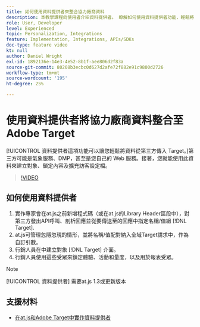 ```yaml
---
title: 如何使用資料提供者來整合協力廠商資料
description: 本教學課程向使用者介紹資料提供者。 瞭解如何使用資料提供者功能，輕鬆將資料從第三方傳遞至Adobe Target。
role: User, Developer
level: Experienced
topic: Personalization, Integrations
feature: Implementation, Integrations, APIs/SDKs
doc-type: feature video
kt: null
author: Daniel Wright
exl-id: 1892136e-14e3-4e52-8b1f-aee806d2f83a
source-git-commit: 80208b3ecbc0d627d2afe72f882e91c9800d2726
workflow-type: tm+mt
source-wordcount: '195'
ht-degree: 25%

---
```


# 使用資料提供者將協力廠商資料整合至Adobe Target

[!UICONTROL 資料提供者這項功能可以讓您輕鬆將資料從第三方傳入 Target。]第三方可能是氣象服務、DMP，甚至是您自己的 Web 服務。接著，您就能使用此資料來建立對象、鎖定內容及擴充訪客設定檔。

>[!VIDEO](https://video.tv.adobe.com/v/22349/?quality=12)

## 如何使用資料提供者

1. 實作專家會在at.js之前新增程式碼（或在at.js的Library Header區段中），對第三方發出API呼叫、剖析回應並從要傳送至的回應中指定名稱/值組 [!DNL Target].
1. at.js可管理忽隱忽現的情形，並將名稱/值配對納入全域Target請求中，作為自訂引數。
1. 行銷人員在中建立對象 [!DNL Target] 介面。
1. 行銷人員使用這些受眾來鎖定體驗、活動和量度，以及用於報表受眾。

>[!NOTE]
>
>[!UICONTROL 資料提供者] 需要at.js 1.3或更新版本

## 支援材料

* [在at.js和Adobe Target中實作資料提供者](implement-data-providers-to-integrate-third-party-data.md)
